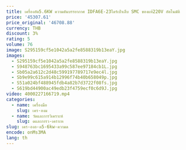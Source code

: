 ```yaml
---
title: เครื่องอัด5.6KW ความดันบรรยากาศ IDFA6E-23ไดร์เป่าเล็บ SMC ของแท้220V อัตโนมัติ
price: '45307.61'
price_original: '46708.88'
currency: THB
discount: 3%
rating: 5
volume: 76
image: S295159cf5e1042a5a2fe8588319b13eaY.jpg
images:
  - S295159cf5e1042a5a2fe8588319b13eaY.jpg
  - S948763bc1695433a99c587ee97184cb1L.jpg
  - Sb05a2a612c2d48c599197789717e9ec4l.jpg
  - Sb9e99c615a914b12996f74b40b658049p.jpg
  - S51a024bf488945fdb4a82b7d3722f08fs.jpg
  - S619bd44900ac49edb23f4759ecf0c6d9J.jpg
video: 4000227166719.mp4
categories:
  - name: เครื่องมือ
    slug: เคร-องม
  - name: วัดและการวิเคราะห์
    slug: ดและการว-เคราะห
slug: เคร-องอ-ด5-6kw-ความด
encode: onMs3MA
lang: th
---
```

  